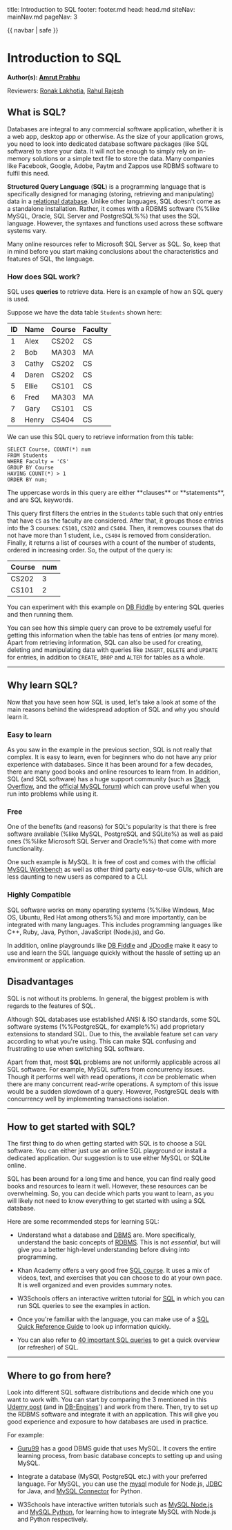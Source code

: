 <frontmatter>
  title: Introduction to SQL
  footer: footer.md
  head: head.md
  siteNav: mainNav.md
  pageNav: 3
</frontmatter>

{{ navbar | safe }}

<div class="website-content">

# Introduction to SQL

**Author(s): [Amrut Prabhu](https://github.com/amrut-prabhu)**

Reviewers: [Ronak Lakhotia](https://github.com/RonakLakhotia), [Rahul Rajesh](https://github.com/rrtheonlyone)

## What is SQL?

Databases are integral to any commercial software application, whether it is a web app, desktop app or otherwise.
As the size of your application grows, you need to look into dedicated database software packages (like SQL software) to store your data. It will not be enough to simply rely on in-memory solutions or a simple text file to store the data. Many companies like Facebook, Google, Adobe, Paytm and Zappos use <tooltip content="Relational DataBase Management System">RDBMS</tooltip> software to fulfil this need.

**Structured Query Language** (**SQL**) is a programming language that is specifically designed for managing (storing, retrieving and manipulating) data in a <tooltip content="relational databases store data in tables">[relational database]({{baseUrl}}/contents/data/databases/databases.html#database-models)</tooltip>. Unlike other languages, SQL doesn't come as a standalone installation. Rather, it comes with a RDBMS software (%%like MySQL, Oracle, SQL Server and PostgreSQL%%) that uses the SQL language.
However, the syntaxes and functions used across these software systems <tooltip content="in terms of whether the syntax is case-sensitive, the format for specifying date and time, what functions are available out-of-the-box">vary</tooltip>.

<box type="tip">
  Many online resources refer to Microsoft SQL Server as SQL. So, keep that in mind before you start making conclusions about the characteristics and features of SQL, the language.
</box>


### How does SQL work?

SQL uses **queries** to retrieve data. Here is an example of how an SQL query is used.

Suppose we have the data table `Students` shown here:

| ID | Name  | Course | Faculty |
| -- | ----- | ------ | ------- |
| 1  | Alex  | CS202  | CS      |
| 2  | Bob   | MA303  | MA      |
| 3  | Cathy | CS202  | CS      |
| 4  | Daren | CS202  | CS      |
| 5  | Ellie | CS101  | CS      |
| 6  | Fred  | MA303  | MA      |
| 7  | Gary  | CS101  | CS      |
| 8  | Henry | CS404  | CS      |

We can use this SQL query to retrieve information from this table:
```
SELECT Course, COUNT(*) num
FROM Students
WHERE Faculty = 'CS'
GROUP BY Course
HAVING COUNT(*) > 1
ORDER BY num;
```

<box type="tip">
  The uppercase words in this query are either **clauses** or **statements**, and are SQL keywords.
</box>

This query first filters the entries in the `Students` table such that only entries that have `CS` as the faculty are considered.
After that, it groups those entries into the 3 courses: `CS101`, `CS202` and `CS404`.
Then, it removes courses that do not have more than 1 student, i.e., `CS404` is removed from consideration.
Finally, it returns a list of courses with a count of the number of students, ordered in increasing order.
So, the output of the query is:

| Course | num |
| ------ | --- |
| CS202  | 3   |
| CS101  | 2   |

<box type="info">
  You can experiment with this example on <a href="https://www.db-fiddle.com/f/kHqV2edUGxCc1dU6vE6CmS/0">DB Fiddle</a> by entering SQL queries and then running them.
</box>

You can see how this simple query can prove to be extremely useful for getting this information when the table has tens of entries (or many more). Apart from retrieving information, SQL can also be used for creating, deleting and manipulating data with queries like  `INSERT`, `DELETE` and `UPDATE` for entries, in addition to `CREATE`, `DROP` and `ALTER` for tables as a whole.

---

## Why learn SQL?

Now that you have seen how SQL is used, let's take a look at some of the main reasons behind the widespread adoption of SQL and why you should learn it.

### Easy to learn

As you saw in the example in the previous section, SQL is not really that complex. It is easy to learn, even for beginners who do not have any prior experience with databases. Since it has been around for a few decades, there are many good books and online resources to learn from.
In addition, SQL (and SQL software) has a huge support community (such as [Stack Overflow](https://stackoverflow.com/questions/tagged/sql), and the [official MySQL forum](https://forums.mysql.com/)) which can prove useful when you run into problems while using it.

### Free

One of the benefits (and reasons) for SQL's popularity is that there is free software available (%like MySQL, PostgreSQL and SQLite%) as well as paid ones (%%like Microsoft SQL Server and Oracle%%) that come with more functionality.

One such example is MySQL. It is free of cost and comes with the official [MySQL Workbench](https://dev.mysql.com/doc/workbench/en/) as well as other third party easy-to-use <tooltip content="Graphical User Interface">GUIs</tooltip>, which are less daunting to new users as compared to a <tooltip content="Command Line Interface">CLI</tooltip>.

### Highly Compatible

SQL software works on many operating systems (%%like Windows, Mac OS, Ubuntu, Red Hat among others%%) and more importantly, can be integrated with many languages. This includes programming languages like C++, Ruby, Java, Python, JavaScript (Node.js), and Go.

In addition, online playgrounds like [DB Fiddle](https://www.db-fiddle.com/) and [JDoodle](https://www.jdoodle.com/execute-sql-online) make it easy to use and learn the SQL language quickly without the hassle of setting up an environment or application.

## Disadvantages

SQL is not without its problems. In general, the biggest problem is with regards to the features of SQL.

Although SQL databases use established <tooltip content="American National Standard Institutes">ANSI</tooltip> & <tooltip content="International Organization for Standardization">ISO</tooltip> standards, some SQL software systems (%%PostgreSQL, for example%%) add proprietary extensions to standard SQL.
Due to this, the available feature set can vary according to what you're using. This can make SQL confusing and frustrating to use when switching SQL software.

Apart from that, most **SQL** problems are not uniformly applicable across all SQL software. For example, MySQL suffers from concurrency issues. Though it performs well with read operations, it *can* be problematic when there are many concurrent read-write operations. A symptom of this issue would be a sudden slowdown of a query. However, PostgreSQL deals with concurrency well by implementing <tooltip content="each query transaction is isolated from other transactions running simultaneously in the system">transactions isolation</tooltip>.

---

## How to get started with SQL?

The first thing to do when getting started with SQL is to choose a SQL software. You can either just use an online SQL playground or install a dedicated application. Our suggestion is to use either MySQL or SQLite online.

SQL has been around for a long time and hence, you can find really good books and resources to learn it well. However, these resources can be overwhelming. So, you can decide which parts you want to learn, as you will likely not need to know everything to get started with using a SQL database.

Here are some recommended steps for learning SQL:

- Understand what a database and [<tooltip content="DataBase Management System">DBMS</tooltip>]({{baseUrl}}/contents/data/databases/databases.html) are. More specifically, understand the basic concepts of [RDBMS](https://www.tutorialspoint.com/sql/sql-rdbms-concepts.htm). This is not _essential_, but will give you a better high-level understanding before diving into programming.

- Khan Academy offers a very good free [SQL course](https://www.khanacademy.org/computing/computer-programming/sql). It uses a mix of videos, text, and exercises that you can choose to do at your own pace. It is well organized and even provides summary notes.

- W3Schools offers an interactive written tutorial for [SQL](https://www.w3schools.com/sql/default.asp) in which you can run SQL queries to see the examples in action.

- Once you're familiar with the language, you can make use of a [SQL Quick Reference Guide](https://www.w3schools.com/sql/sql_ref_mysql.asp) to look up information quickly.

- You can also refer to [40 important SQL queries](https://bytescout.com/blog/20-important-sql-queries.html) to get a quick overview (or refresher) of SQL.

---

## Where to go from here?

Look into different SQL software distributions and decide which one you want to work with. You can start by comparing the 3 mentioned in this [Udemy post](https://blog.udemy.com/oracle-vs-mysql-vs-sql-server/) (and in [DB-Engines](https://db-engines.com/en/system/Microsoft+SQL+Server%3BMySQL%3BOracle)') and work from there. Then, try to set up the RDBMS software and integrate it with an application. This will give you good experience and exposure to how databases are used in practice.

For example:

  - [Guru99](https://www.guru99.com/introduction-to-database-sql.html) has a good DBMS guide that uses MySQL. It covers the entire learning process, from basic database concepts to setting up and using MySQL.

  - Integrate a database (MySQl, PostgreSQL etc.) with your preferred language. For MySQL, you can use the [mysql](http://www.mysqltutorial.org/mysql-nodejs/) module for Node.js, [JDBC](http://www.mysqltutorial.org/mysql-jdbc-tutorial/) for Java, and [MySQL Connector](http://www.mysqltutorial.org/python-mysql/) for Python.

  - W3Schools have interactive written tutorials such as [MySQL Node.js](https://www.w3schools.com/nodejs/nodejs_mysql.asp) and [MySQL Python](https://www.w3schools.com/python/python_mysql_getstarted.asp), for learning how to integrate MySQL with Node.js and Python respectively.
